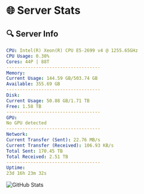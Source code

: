 # 🌐 Server Stats
## 🔍 Server Info
```yaml
CPU: Intel(R) Xeon(R) CPU E5-2699 v4 @ 1255.65GHz
CPU Usage: 0.30%
Cores: 44P | 88T
-----------------------------------
Memory:
Current Usage: 144.59 GB/503.74 GB
Available: 355.69 GB
-----------------------------------
Disk:
Current Usage: 50.88 GB/1.71 TB
Free: 1.58 TB
-----------------------------------
GPU:
No GPU detected
-----------------------------------
Network:
Current Transfer (Sent): 22.76 MB/s
Current Transfer (Received): 106.93 KB/s
Total Sent: 170.45 TB
Total Received: 2.51 TB
-----------------------------------
Uptime:
23d 16h 23m 32s
```
![GitHub Stats](https://img.shields.io/badge/Updated-2025-03-03_15:06:50-blue)